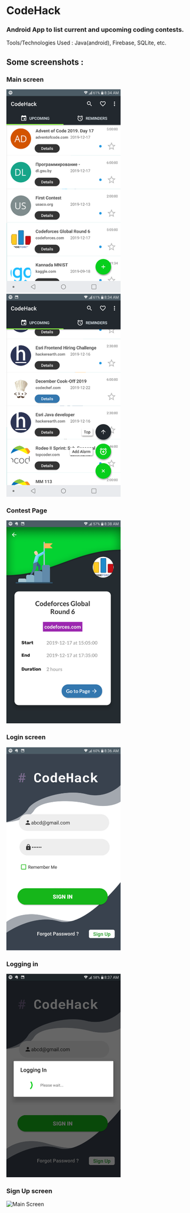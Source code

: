 # CodeHack

### Android App to list current and upcoming coding contests.

Tools/Technologies Used : Java(android), Firebase, SQLite, etc.

## Some screenshots :

### Main screen
<img src="https://raw.githubusercontent.com/shubhamvishu/CodeHack/master/screenshots/IMG_6.png" alt="Main Screen" width="300"/>
<img src="https://raw.githubusercontent.com/shubhamvishu/CodeHack/master/screenshots/IMG_7.png" alt="Main Screen" width="300"/>

### Contest Page

<img src="https://raw.githubusercontent.com/shubhamvishu/CodeHack/master/screenshots/IMG_9.png" alt="Main Screen" width="300"/>

### Login screen

<img src="https://raw.githubusercontent.com/shubhamvishu/CodeHack/master/screenshots/IMG_1.png" alt="Main Screen" width="300"/>

### Logging in
<img src="https://raw.githubusercontent.com/shubhamvishu/CodeHack/master/screenshots/IMG_3.png" alt="Main Screen" width="300"/>

### Sign Up screen
<img src="https://raw.githubusercontent.com/shubhamvishu/CodeHack/master/screenshots/IMG_4.pngg" alt="Main Screen" width="300"/>

